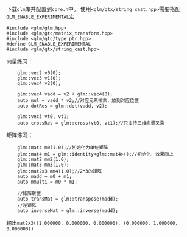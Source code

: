 下载`glm`库并配置到`core.h`中。
使用`<glm/gtx/string_cast.hpp>`需要搭配`GLM_ENABLE_EXPERIMENTAL`宏
```
#include <glm/glm.hpp>
#include <glm/gtc/matrix_transform.hpp>
#include <glm/gtc/type_ptr.hpp>
#define GLM_ENABLE_EXPERIMENTAL
#include <glm/gtx/string_cast.hpp>
```

向量练习：
```
	glm::vec2 v0(0);
	glm::vec3 v1(0);
	glm::vec4 v2(0);

    glm::vec4 vadd = v2 + glm::vec4(0);
    auto mul = vadd * v2;//对应元素相乘，放到对应位置
    auto dotRes = glm::dot(vadd, v2);

    glm::vec3 vt0, vt1;
    auto crossRes = glm::cross(vt0, vt1);//只支持三维向量叉乘
```
矩阵练习：
```
	glm::mat4 m0(1.0);//初始化为单位矩阵
    glm::mat4 m1 = glm::identity<glm::mat4>();//初始化，效果同上
    glm::mat2 mm2(1.0);
    glm::mat3 mm3(1.0);
    glm::mat2x3 mm4(1.0);//2*3的矩阵
    auto madd = m0 + m1;
    auto mmulti = m0 * m1;

    //矩阵转置
    auto transMat = glm::transpose(madd);
    //逆矩阵
    auto inverseMat = glm::inverse(madd);
```
输出`mat2x3((1.000000, 0.000000, 0.000000), (0.000000, 1.000000, 0.000000))`
<!--stackedit_data:
eyJoaXN0b3J5IjpbNjg1MzM5MjMwXX0=
-->